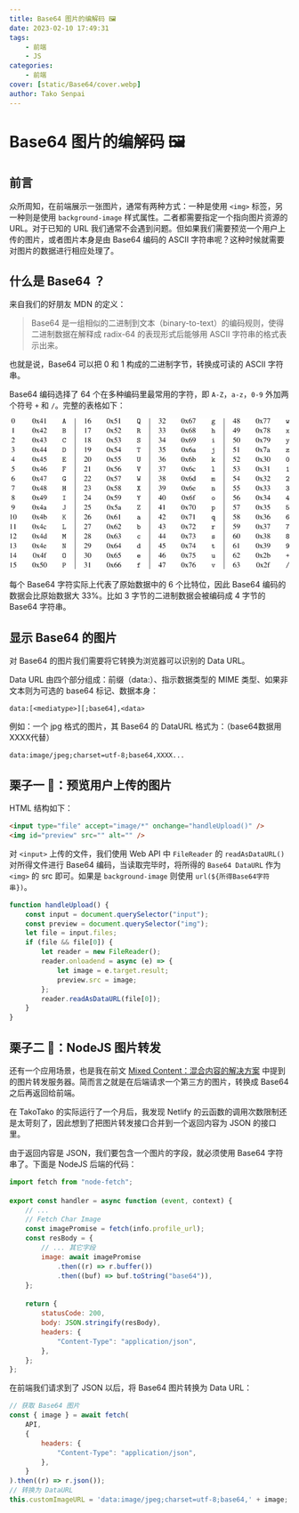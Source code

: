 ```yaml
---
title: Base64 图片的编解码 🖼️
date: 2023-02-10 17:49:31
tags:
    - 前端
    - JS
categories:
    - 前端
cover: [static/Base64/cover.webp]
author: Tako Senpai
---
```


# Base64 图片的编解码 🖼️

## 前言

众所周知，在前端展示一张图片，通常有两种方式：一种是使用 `<img>` 标签，另一种则是使用 `background-image` 样式属性。二者都需要指定一个指向图片资源的 URL。对于已知的 URL 我们通常不会遇到问题。但如果我们需要预览一个用户上传的图片，或者图片本身是由 Base64 编码的 ASCII 字符串呢？这种时候就需要对图片的数据进行相应处理了。

## 什么是 Base64 ？

来自我们的好朋友 MDN 的定义：

> Base64 是一组相似的二进制到文本（binary-to-text）的编码规则，使得二进制数据在解释成 radix-64 的表现形式后能够用 ASCII 字符串的格式表示出来。

也就是说，Base64 可以把 0 和 1 构成的二进制字节，转换成可读的 ASCII 字符串。

Base64 编码选择了 64 个在多种编码里最常用的字符，即 `A-Z`，`a-z`，`0-9` 外加两个符号 `+` 和 `/`。完整的表格如下：

![](static/Base64/base64-char.png)

每个 Base64 字符实际上代表了原始数据中的 6 个比特位，因此 Base64 编码的数据会比原始数据大 33%。比如 3 字节的二进制数据会被编码成 4 字节的 Base64 字符串。

## 显示 Base64 的图片

对 Base64 的图片我们需要将它转换为浏览器可以识别的 Data URL。

Data URL 由四个部分组成：前缀（data:）、指示数据类型的 MIME 类型、如果非文本则为可选的 base64 标记、数据本身：

```
data:[<mediatype>][;base64],<data>
```

例如：一个 jpg 格式的图片，其 Base64 的 DataURL 格式为：（base64数据用XXXX代替）

```
data:image/jpeg;charset=utf-8;base64,XXXX...
```

## 栗子一 🌰：预览用户上传的图片

HTML 结构如下：

```HTML
<input type="file" accept="image/*" onchange="handleUpload()" />
<img id="preview" src="" alt="" />
```

对 `<input>` 上传的文件，我们使用 Web API 中 `FileReader` 的 `readAsDataURL()` 对所得文件进行 Base64 编码，当读取完毕时，将所得的 `Base64 DataURL` 作为 `<img>` 的 src 即可。如果是 `background-image` 则使用 `url(${所得Base64字符串})`。

```JavaScript
function handleUpload() {
    const input = document.querySelector("input");
    const preview = document.querySelector("img");
    let file = input.files;
    if (file && file[0]) {
        let reader = new FileReader();
        reader.onloadend = async (e) => {
            let image = e.target.result;
            preview.src = image;
        };
        reader.readAsDataURL(file[0]);
    }
}
```

## 栗子二 🌰：NodeJS 图片转发

还有一个应用场景，也是我在前文 [Mixed Content：混合内容的解决方案](https://takosenpai2687.github.io/2023/01/27/Mixed%20Content%EF%BC%9A%E6%B7%B7%E5%90%88%E5%86%85%E5%AE%B9%E7%9A%84%E8%A7%A3%E5%86%B3%E6%96%B9%E6%A1%88/) 中提到的图片转发服务器。简而言之就是在后端请求一个第三方的图片，转换成 Base64 之后再返回给前端。

在 TakoTako 的实际运行了一个月后，我发现 Netlify 的云函数的调用次数限制还是太苛刻了，因此想到了把图片转发接口合并到一个返回内容为 JSON 的接口里。

由于返回内容是 JSON，我们要包含一个图片的字段，就必须使用 Base64 字符串了。下面是 NodeJS 后端的代码：

```JavaScript
import fetch from "node-fetch";

export const handler = async function (event, context) {
    // ...
    // Fetch Char Image
    const imagePromise = fetch(info.profile_url);
    const resBody = {
        // ... 其它字段
        image: await imagePromise
            .then((r) => r.buffer())
            .then((buf) => buf.toString("base64")),
    };

    return {
        statusCode: 200,
        body: JSON.stringify(resBody),
        headers: {
            "Content-Type": "application/json",
        },
    };
};
```

在前端我们请求到了 JSON 以后，将 Base64 图片转换为 Data URL：

```JavaScript
// 获取 Base64 图片
const { image } = await fetch(
    API,
    {
        headers: {
            "Content-Type": "application/json",
        },
    }
).then((r) => r.json());
// 转换为 DataURL
this.customImageURL = 'data:image/jpeg;charset=utf-8;base64,' + image;
```
